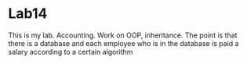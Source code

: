 # Lab14

This is my lab. Accounting. Work on OOP, inheritance.
The point is that there is a database and each employee 
who is in the database is paid a salary according to a certain algorithm
